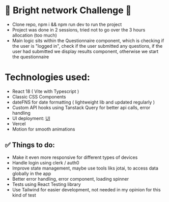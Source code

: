 # 🚀 Bright network Challenge 🚀

- Clone repo, npm i && npm run dev to run the project
- Project was done in 2 sessions, tried not to go over the 3 hours allocation (too much)
- Main logic sits within the Questionnaire component, which is checking if the user is "logged in", check if the user submitted any questions, if the user had submitted we display results component, otherwise we start the questionnaire

# Technologies used:

- React 18 ( Vite with Typescript )
- Classic CSS Components
- dateFNS for date formatting ( lightweight lib and updated regularly )
- Custom API hooks using Tanstack Query for better api calls, error handling
- UI deployment: [UI](https://bntest.vercel.app)
- Vercel
- Motion for smooth animations

## ✅ Things to do:

- Make it even more responsive for different types of devices
- Handle login using clerk / auth0
- Improve state management, maybe use tools liks jotai, to access data globally in the app
- Better error handling, error component, loading spinner
- Tests using React Testing library
- Use Tailwind for easier development, not needed in my opinion for this kind of test
